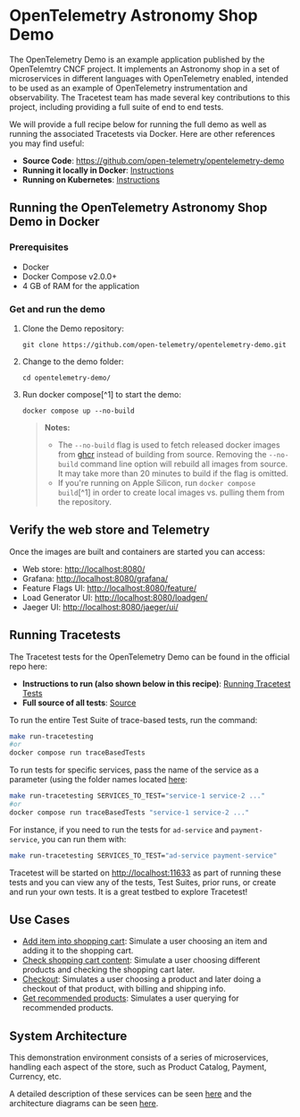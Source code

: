 # OpenTelemetry Astronomy Shop Demo

The OpenTelemetry Demo is an example application published by the OpenTelemtry CNCF project. It implements an Astronomy shop in a set of microservices in different languages with OpenTelemetry enabled, intended to be used as an example of OpenTelemetry instrumentation and observability. The Tracetest team has made several key contributions to this project, including providing a full suite of end to end tests.

We will provide a full recipe below for running the full demo as well as running the associated Tracetests via Docker. Here are other references you may find useful:

- **Source Code**: https://github.com/open-telemetry/opentelemetry-demo
- **Running it locally in Docker**: [Instructions](https://opentelemetry.io/docs/demo/docker-deployment/)
- **Running on Kubernetes**: [Instructions](https://opentelemetry.io/docs/demo/kubernetes-deployment/)

## Running the OpenTelemetry Astronomy Shop Demo in Docker

### Prerequisites

- Docker
- Docker Compose v2.0.0+
- 4 GB of RAM for the application

### Get and run the demo

1.  Clone the Demo repository:

    ```shell
    git clone https://github.com/open-telemetry/opentelemetry-demo.git
    ```

2.  Change to the demo folder:

    ```shell
    cd opentelemetry-demo/
    ```

3.  Run docker compose[^1] to start the demo:

    ```shell
    docker compose up --no-build
    ```

    > **Notes:**
    >
    > - The `--no-build` flag is used to fetch released docker images from
    >   [ghcr](https://ghcr.io/open-telemetry/demo) instead of building from
    >   source. Removing the `--no-build` command line option will rebuild all
    >   images from source. It may take more than 20 minutes to build if the
    >   flag is omitted.
    > - If you're running on Apple Silicon, run `docker compose build`[^1] in
    >   order to create local images vs. pulling them from the repository.

## Verify the web store and Telemetry

Once the images are built and containers are started you can access:

- Web store: <http://localhost:8080/>
- Grafana: <http://localhost:8080/grafana/>
- Feature Flags UI: <http://localhost:8080/feature/>
- Load Generator UI: <http://localhost:8080/loadgen/>
- Jaeger UI: <http://localhost:8080/jaeger/ui/>

## Running Tracetests

The Tracetest tests for the OpenTelemetry Demo can be found in the official repo here:

- **Instructions to run (also shown below in this recipe)**: [Running Tracetest Tests](https://github.com/open-telemetry/opentelemetry-demo/tree/main/test#testing-services-with-trace-based-tests)
- **Full source of all tests**: [Source](https://github.com/open-telemetry/opentelemetry-demo/tree/main/test/tracetesting)

To run the entire Test Suite of trace-based tests, run the command:

```sh
make run-tracetesting
#or
docker compose run traceBasedTests
```

To run tests for specific services, pass the name of the service as a
parameter (using the folder names located [here](https://github.com/open-telemetry/opentelemetry-demo/tree/main/test/tracetesting):

```sh
make run-tracetesting SERVICES_TO_TEST="service-1 service-2 ..."
#or
docker compose run traceBasedTests "service-1 service-2 ..."
```

For instance, if you need to run the tests for `ad-service` and
`payment-service`, you can run them with:

```sh
make run-tracetesting SERVICES_TO_TEST="ad-service payment-service"
```

Tracetest will be started on [http://localhost:11633](http://localhost:11633) as part of running these tests and you can view any of the tests, Test Suites, prior runs, or create and run your own tests. It is a great testbed to explore Tracetest!


## Use Cases

- [Add item into shopping cart](./use-cases/add-item-into-shopping-cart.md): Simulate a user choosing an item and adding it to the shopping cart.
- [Check shopping cart content](./use-cases/check-shopping-cart-contents.md): Simulate a user choosing different products and checking the shopping cart later.
- [Checkout](./use-cases/checkout.md): Simulates a user choosing a product and later doing a checkout of that product, with billing and shipping info.
- [Get recommended products](./use-cases/get-recommended-products.md): Simulates a user querying for recommended products.

## System Architecture

This demonstration environment consists of a series of microservices, handling each aspect of the store, such as Product Catalog, Payment, Currency, etc.

A detailed description of these services can be seen [here](https://opentelemetry.io/docs/demo/services/)
and the architecture diagrams can be seen [here](https://opentelemetry.io/docs/demo/architecture/).
